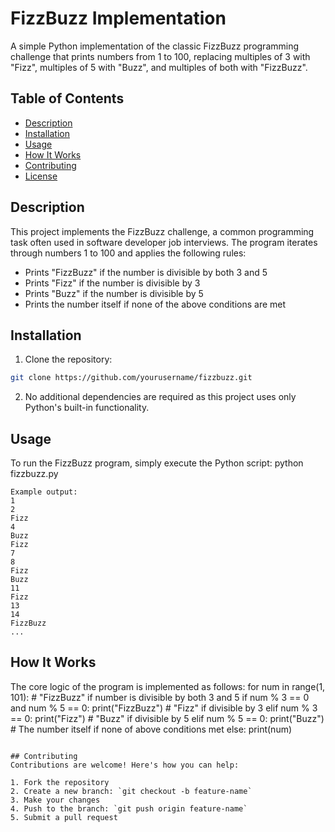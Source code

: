 # FizzBuzz Implementation

A simple Python implementation of the classic FizzBuzz programming challenge that prints numbers from 1 to 100, replacing multiples of 3 with "Fizz", multiples of 5 with "Buzz", and multiples of both with "FizzBuzz".

## Table of Contents
- [Description](#description)
- [Installation](#installation)
- [Usage](#usage)
- [How It Works](#how-it-works)
- [Contributing](#contributing)
- [License](#license)

## Description
This project implements the FizzBuzz challenge, a common programming task often used in software developer job interviews. The program iterates through numbers 1 to 100 and applies the following rules:
- Prints "FizzBuzz" if the number is divisible by both 3 and 5
- Prints "Fizz" if the number is divisible by 3
- Prints "Buzz" if the number is divisible by 5
- Prints the number itself if none of the above conditions are met

## Installation
1. Clone the repository:
```bash
git clone https://github.com/yourusername/fizzbuzz.git
```
2. No additional dependencies are required as this project uses only Python's built-in functionality.

## Usage
To run the FizzBuzz program, simply execute the Python script:
python fizzbuzz.py
```
Example output:
1
2
Fizz
4
Buzz
Fizz
7
8
Fizz
Buzz
11
Fizz
13
14
FizzBuzz
...

```
## How It Works
The core logic of the program is implemented as follows:
for num in range(1, 101):
    # "FizzBuzz" if number is divisible by both 3 and 5
    if num % 3 == 0 and num % 5 == 0:
        print("FizzBuzz")
    # "Fizz" if divisible by 3
    elif num % 3 == 0:
        print("Fizz")
    # "Buzz" if divisible by 5
    elif num % 5 == 0:
        print("Buzz")
    # The number itself if none of above conditions met
    else:
        print(num)

```

## Contributing
Contributions are welcome! Here's how you can help:

1. Fork the repository
2. Create a new branch: `git checkout -b feature-name`
3. Make your changes
4. Push to the branch: `git push origin feature-name`
5. Submit a pull request
